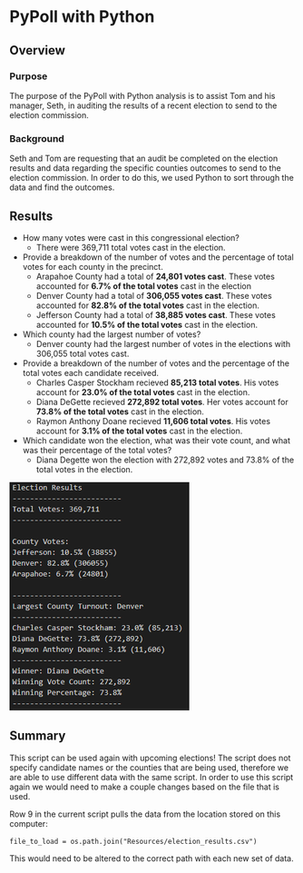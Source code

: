 # PyPoll with Python

## Overview

### Purpose
The purpose of the PyPoll with Python analysis is to assist Tom and his manager, Seth, in auditing the results of a recent election to send to the election commission.

### Background
Seth and Tom are requesting that an audit be completed on the election results and data regarding the specific counties outcomes to send to the election commission. In order to do this, we used Python to sort through the data and find the outcomes.

## Results
- How many votes were cast in this congressional election?
  - There were 369,711 total votes cast in the election.
- Provide a breakdown of the number of votes and the percentage of total votes for each county in the precinct.
  - Arapahoe County had a total of **24,801 votes cast**. These votes accounted for **6.7% of the total votes** cast in the election
  - Denver County had a total of **306,055 votes cast**. These votes accounted for **82.8% of the total votes** cast in the election.
  - Jefferson County had a total of **38,885 votes cast**. These votes accounted for **10.5% of the total votes** cast in the election.
- Which county had the largest number of votes?
  - Denver county had the largest number of votes in the elections with 306,055 total votes cast.
- Provide a breakdown of the number of votes and the percentage of the total votes each candidate received.
  - Charles Casper Stockham recieved **85,213 total votes**. His votes account for **23.0% of the total votes** cast in the election.
  - Diana DeGette recieved **272,892 total votes**. Her votes account for **73.8% of the total votes** cast in the election.
  - Raymon Anthony Doane recieved **11,606 total votes**. His votes account for **3.1% of the total votes** cast in the election.
- Which candidate won the election, what was their vote count, and what was their percentage of the total votes?
  - Diana Degette won the election with 272,892 votes and 73.8% of the total votes in the election.

![Election Results](https://github.com/AnnieShaffer/Election-Analysis/blob/master/Resources/Election_Results.png)

## Summary
This script can be used again with upcoming elections! The script does not specify candidate names or the counties that are being used, therefore we are able to use different data with the same script. In order to use this script again we would need to make a couple changes based on the file that is used.

Row 9 in the current script pulls the data from the location stored on this computer:
```
file_to_load = os.path.join("Resources/election_results.csv")
```
This would need to be altered to the correct path with each new set of data.